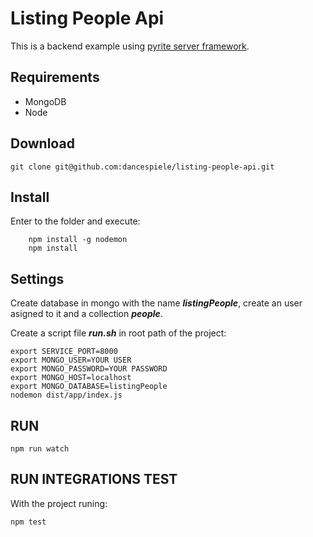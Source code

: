 # Listing People Api
This is a backend example using [pyrite server framework](https://github.com/pyrite-framework/pyrite-server).

## Requirements

* MongoDB
* Node

## Download

`git clone git@github.com:dancespiele/listing-people-api.git`

## Install

Enter to the folder and execute:

```
    npm install -g nodemon
    npm install
```

## Settings

Create database in mongo with the name ***listingPeople***, create an user asigned to it and a collection ***people***.

Create a script file ***run.sh*** in root path of the project:

```
export SERVICE_PORT=8000
export MONGO_USER=YOUR USER
export MONGO_PASSWORD=YOUR PASSWORD
export MONGO_HOST=localhost
export MONGO_DATABASE=listingPeople
nodemon dist/app/index.js
```

## RUN

`npm run watch`

## RUN INTEGRATIONS TEST

With the project runing:

`npm test`
